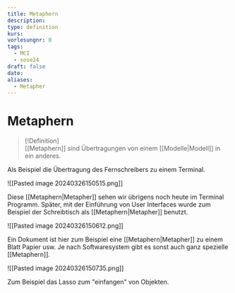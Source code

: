 ```yaml
---
title: Metaphern
description: 
type: definition
kurs: 
vorlesungnr: 0
tags:
  - MCI
  - sose24
draft: false
date: 
aliases:
  - Metapher
---
```


# Metaphern

> [!Definition]  
> [[Metaphern]] sind Übertragungen von einem [[Modelle|Modell]] in ein anderes.

Als Beispiel die Übertragung des Fernschreibers zu einem Terminal.

![[Pasted image 20240326150515.png]]

Diese [[Metaphern|Metapher]] sehen wir übrigens noch heute im Terminal Programm. Später, mit der Einführung von User Interfaces wurde zum Beispiel der Schreibtisch als [[Metaphern|Metapher]] benutzt.

![[Pasted image 20240326150612.png]]

Ein Dokument ist hier zum Beispiel eine [[Metaphern|Metapher]] zu einem Blatt Papier usw. Je nach Softwaresystem gibt es sonst auch ganz spezielle [[Metaphern]].

![[Pasted image 20240326150735.png]]

Zum Beispiel das Lasso zum "einfangen" von Objekten.